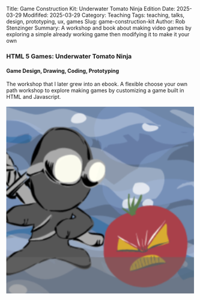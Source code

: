 Title: Game Construction Kit: Underwater Tomato Ninja Edition
Date: 2025-03-29
Modififed: 2025-03-29
Category: Teaching
Tags: teaching, talks, design, prototyping, ux, games
Slug: game-construction-kit
Author: Rob Stenzinger
Summary: A workshop and book about making video games by exploring a simple already working game then modifying it to make it your own

### HTML 5 Games: Underwater Tomato Ninja

#### Game Design, Drawing, Coding, Prototyping

The workshop that I later grew into an ebook. A flexible choose your own path workshop to explore making games by customizing a game built in HTML and Javascript.

![img](/images/underwater-tomato-ninja.png)
